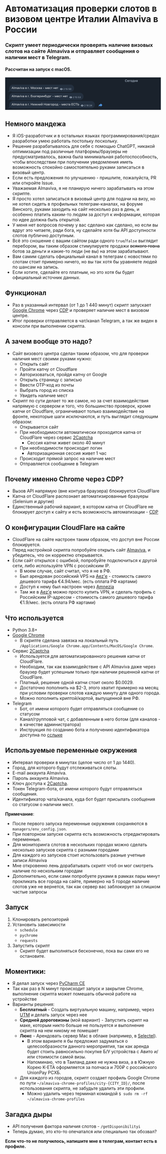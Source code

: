 # Автоматизация проверки слотов в визовом центре Италии Almaviva в России

### Cкрипт умеет периодически проверять наличие визовых слотов на сайте Almaviva и отправляет сообщения о наличии мест в Telegram.

#### Рассчитан на запуск с macOS.

![](images/example.png "Пример сообщений")

## Немного мандежа
* Я iOS-разработчик и в остальных языках программирования/средах разработки умею работать постольку поскольку.
* Решение разрабатывалось для себя с помощью ChatGPT, никакой оптимизации под различные платформы/браузеры не предусматривалось, важна была минимальная работоспособность, чтобы впоследствии при получении уведомления иметь возможность спокойно самостоятельно руками записаться в визовый центр.
* Если есть предложения по улучшению - пришлите, пожалуйста, PR или откройте Issue.
* Уважаемая Almaviva, я не планирую ничего зарабатывать на этом скрипте.
* Я просто хотел записаться в визовый центр для подачи на визу, но не хотел сидеть в профильных телеграм-каналах, на форуме Винского, руками заходить на сайт несколько раз в день, и особенно платить каким-то людям за доступ к информации, которая по идее должна быть открытой.
* У меня нет вопросов почему у вас сделано как сделано, но если вы вдруг это читаете, ради бога, ну сделайте хотя бы API доступности слотов публично доступным.
* Всё это сношение с вашим сайтом ради одного `true`/`false` выглядит перебором, вы таким образом стимулируете продажи ~~всякого говна~~ ботов за деньги и какие-то люди (не вы) на этом зарабатывают.
* Вам самим сделать официальный канал в телеграм с новостями по слотам стоит примерно ничего, но вы так хотя бы уравняете людей по шансам на запись.
* Если хотите, сделайте его платным, но это хотя бы будет официальный источник данных.

## Функционал
* Раз в указанный интервал (от 1 до 1 440 минут) скрипт запускает [Google Chrome](https://www.google.com/chrome/) через [CDP](https://chromedevtools.github.io/devtools-protocol/) и проверяет наличие мест в визовом центре.
* Итог проверки отправляется в чат/канал Telegram, а так же виден в консоли при выполнении скрипта.

## А зачем вообще это надо?
* Сайт визового центра сделан таким образом, что для проверки наличия мест своими руками нужно:
  * Открыть сайт
  * Пройти капчу от Cloudflare
  * Авторизоваться, пройдя капчу от Google
  * Открыть страницу с записью
  * Ввести OTP-код из почты
  * Выбрать город из списка
  * Увидеть наличие мест
* Скрипт по сути делает то же самое, но за счет взаимодействия напрямую с сервером и того, что большинство проверок, кроме капчи от Cloudflare, ограничивают только взаимодействие на фронте, некоторые шаги исключаются, и путь выглядит следующим образом:
  * Открывается сайт
  * При необходимости автоматически проходится капча от CloudFlare через сервис [2Captcha](https://2captcha.com/?from=25995218)
    * Сессия капчи живет около 40 минут
  * При необходимости происходит логин
    * Авторизационная сессия живет 1 час
  * Происходит прямой запрос на наличие мест
  * Отправляется сообщение в Telegram

## Почему именно Chrome через CDP?
* Вызов API напрямую (вне контура браузера) блокируется CloudFlare
* Капча от CloudFlare распознает автоматизированные бразуеры (Selenium и другие) 
* Единственный рабочий вариант, в котором капча от CloudFlare не блокирует доступ к сайту и есть возможность автоматизации - [CDP](https://chromedevtools.github.io/devtools-protocol/)

## О конфигурации CloudFlare на сайте
* CloudFlare на сайте настроен таким образом, что доступ вне России блокируется.
* Перед настройкой скрипта попробуйте открыть сайт [Almaviva](https://ru.almaviva-visa.services/), и убедитесь, что он корректно открывается.
* Если сайт открылся с ошибкой, попробуйте подключиться к другой сети, либо используйте VPN с российским IP. 
  * В моем случае, сайт считал, что я не в РФ.
  * Был арендован российский VPS на [Aez'e](https://aeza.net/?ref=552661) - стоимость самого дешевого тарифа €4.94/мес. (есть оплата РФ картами)
  * Доступ к нему был настроен через [Amnezia](https://amnezia.org/ru/starter-guide)
  * Там же в [Aez'e](https://aeza.net/?ref=552661) можно просто купить VPN, и сделать профиль с Российским IP-адресом - стоимость самого дешевого тарифа €1.9/мес. (есть оплата РФ картами)

## Что используется
* Python 3.8+
* [Google Chrome](https://www.google.com/chrome/)
  * В скрипте сделана завязка на локальный путь `/Applications/Google Chrome.app/Contents/MacOS/Google Chrome`.
* Сервис [2Captcha](https://2captcha.com/?from=25995218/)
  * Используется для автоматизированного решения капчи от CloudFlare. 
  * Необходим, так как взаимодействие с API Almaviva даже через браузер будет успешным только при наличии решенной капчи от CloudFlare.
  * Платный, решение одной капчи стоит около $0.0029.
  * Достаточно пополнить на $2-3, этого хватит примерно на месяц при условии проверки слотов каждую минуту для одного города. 
  * Можно пополнить криптой/картой, выпущенной вне РФ.
* Telegram
  * Бот, от имени которого будет отправляться сообщение со статусом
  * Канал/групповой чат, с добавленным в него ботом (для каналов - в качестве администратора)
  * Инструкция по созданию бота и получению идентификатора доступна по [сслыке](https://gist.github.com/nafiesl/4ad622f344cd1dc3bb1ecbe468ff9f8a)

## Используемые переменные окружения
* Интервал проверки в минутах (целое число от 1 до 1440).
* Город, для которого будут отслеживаться слоты.
* E-mail аккаунта Almaviva.
* Пароль аккаунта Almaviva.
* Ключ доступа к [2Captcha](https://2captcha.com/?from=25995218).
* Токен Telegram-бота, от имени которого будут отправляться сообщения.
* Идентификатор чата/канала, куда бот будет присылать сообщения со статусом о наличии мест.

**Примечание**:
* После первого запуска переменные окружения сохраняются в `managers/env_config.json`.
* При повторном запуске скрипта есть возможность отредактировать переменные.
* Для мониторинга слотов в нескольких городах можно сделать несколько запусков скрипта с разными городами 
* Для каждого из запусков стоит использовать разные учетные записи Almaviva
* Мне откровенно лень дорабатывать скрипт чтоб он мог смотреть наличие по нескольким городам
* Дополнительно, если сами попробуете руками в рамках пары минут прокликать все города на сайте, примерно на 5 городе наличие слотов уже не вернется, так как сервер вас заблокирует за слишком частые запросы

## Запуск
1. Клонировать репозиторий
2. Установить зависимости 
   * `schedule`
   * `pychrome`
   * `requests`
3. Запустить скрипт
   * Скрипт будет выполняться бесконечно, пока вы сами его не остановите.

## Моментики:
* Я делал запуск через [PyCharm CE](https://www.jetbrains.com/pycharm/download/?section=mac)
* Так как раз в N минут происходит запуск и закрытие Chrome, выполнение скрипта может помешать обычной работе на устройстве
* Варианты решения:
  * **Бесплатный** - Создать виртуальную машину, например, через [UTM](https://mac.getutm.app/) и делать запуск через нее
  * **Средней дороговизны** (мой вариант) - Запустить скрипт на маке, которым никто больше не пользуется и выполнение скрипта на нем никому не помешает
  * **Люкс** - Арендовать сервер Mac в облаке (например, в [Selectel](https://selectel.ru/services/dedicated/mac/)).
    * В этом варианте я бы предложил задуматься о целесообразности данного мероприятия, так как аренда будет стоить равносильно покупке Б/У устройства с Авито и/или стоимости самой визы.
    * Напоминаю, что в Таиланд даже не нужна виза, а в Южную Корею K-ETA оформляется за полчаса и 700₽ с российского UnionPay РСХБ.
  * Для каждого из городов, скрипт создает профиль Google Chrome по пути `~/almaviva-chrome-profiles/city-{CITY_ID}/`, после использования скрипта, не забудьте удалить эти профили.
    * Можно удалить через терминал командой `$ sudo rm -rf ~/almaviva-chrome-profiles`

## Загадка дыры
* API получения фактора наличия слотов - `/getDisponibilityi`
* Теперь думаю, это кто-то опечатался или специально так обозвал? 

**Если что-то не получилось, напишите мне в телеграм, контакт есть в профиле.**
